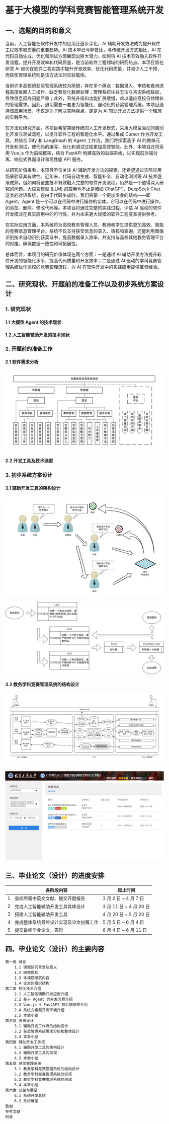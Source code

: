 # 基于大模型的学科竞赛智能管理系统开发

## 一、选题的目的和意义

当前，人工智能在软件开发中的应用正逐步深化，AI 辅助开发方法成为提升软件工程效率和质量的重要趋势。AI 技术早已今非昔比，与传统开发方式相比，AI 在代码自动生成、优化和测试方面展现出巨大潜力。如何将 AI 技术有效融入软件开发流程，提升开发效率和代码质量，是当前软件工程领域的研究热点。本项目旨在研究 AI 如何在软件工程实践中提升开发效率、优化代码质量，并减少人工干预，而获奖管理系统则是该方法论的实验载体。

当前许多高校的获奖管理系统较为简陋，存在多个痛点：数据录入、审核和查询流程高度依赖人工操作，缺乏智能化数据处理；管理系统往往无法与咨询系统联动，导致信息孤岛问题严重；此外，系统升级和功能扩展缓慢，难以适应高校日益增长的管理需求。因此，迫切需要一套更为智能化、自动化的获奖管理系统。本项目选择该应用场景，不仅是为了解决实际痛点，更是为 AI 辅助开发方法提供一个理想的实践平台。

在方法论研究方面，本项目希望突破传统的人工开发模式，采用大模型驱动的自动化开发与测试流程，以提升软件工程的智能化水平。通过集成 Cursor 作为开发工具，并结合 Dify 和 LangGraph 的 Agent 工作流，我们将探索基于 AI 的微单元开发和测试，使代码的编写、优化和调试过程更加高效智能。此外，本项目还将采用 Vue.js 作为前端框架，结合 FastAPI 构建高效的后端系统，以实现前后端分离、响应式界面设计和高性能 API 服务。

从研究价值来看，本项目不仅关注 AI 辅助开发方法的探索，还希望通过实际应用场景验证其有效性。近年来，代码自动生成、智能补全、自动化测试等 AI 技术逐渐成熟，但如何将这些技术有效融入完整的软件开发流程，仍然是一个值得深入研究的问题。大语言模型 (LLM) 的应用也不止是诸如 ChatGPT、DeepSeek Chat 这类的对话系统，在由于代码生成时，我们需要一个更加专业的结构——即 Agent。Agent 是一个可以在代码中进行操作的实体，它可以在代码中进行操作，如添加、删除、修改代码等。本项目将通过完整的实践过程，评估 AI 驱动的软件开发模式在真实应用中的可行性，并为未来更大规模的软件工程变革提供参考。

在实际应用方面，本系统将为高校教务管理人员、教师和学生提供更加高效、智能的竞赛信息管理平台。系统不仅支持获奖信息的录入、审核和查询，还能利用图像识别技术自动识别获奖证书，提高数据录入效率，并支持与高校其他教务管理平台的对接，确保数据一致性和可拓展性。

总体而言，本项目的研究价值体现在两个方面：一是通过 AI 辅助开发方法提升软件开发的智能化水平，提高代码质量和开发效率；二是通过 AI 驱动的学科竞赛管理系统优化高校的竞赛管理流程，为 AI 在软件开发中的实践应用提供宝贵经验。

## 二、研究现状、开题前的准备工作以及初步系统方案设计

### 1. 研究现状

#### 1.1 大模型 Agent 的技术现状

#### 1.2 人工智能辅助开发的技术现状

### 2. 开题前的准备工作

#### 2.1 软件需求分析

![功能图](./img/gnt.jpg)

#### 2.2 开发工具及技术选型

### 3. 初步系统方案设计

#### 3.1 辅助开发工具的架构设计

![仿生结构](./img/fsjg.jpg)

![实际结构](./img/sjjg.jpg)

#### 3.2 教务学科竞赛管理系统的结构设计

![架构图](./img/jgt.jpg)

![效果图](./img/xgt.jpg)

## 三、毕业论文（设计）的进度安排

|     | 各阶段内容                             | 起止时间                |
| --- | -------------------------------------- | ----------------------- |
| 1   | 查阅所需中英文文献、提交开题报告       | 3 月 2 日 ~ 4 月 7 日   |
| 2   | 完成人工智能辅助开发工具具体设计       | 3 月 11 日 ~ 4 月 20 日 |
| 3   | 搭建人工智能辅助开发工具               | 4 月 20 日 ~ 5 月 20 日 |
| 4   | 完成整体系统最终设计实现及论文初稿工作 | 5 月 5 日 ~ 6 月 4 日   |
| 5   | 提交最终毕业论文，答辩                 | 6 月 4 日 ~ 6 月 11 日  |

## 四、毕业论文（设计）的主要内容

```plaintext
第一章 绪论
    1.1 课题研究背景及意义
    1.2 研究现状
    1.3 本课题研究内容
    1.4 论文的组织结构
第二章 相关技术介绍
    2.1 人工智能辅助开发应用介绍
    2.2 基于 Agent 的开发流程介绍
    2.3 Vue.js + FastAPI 前后端框架介绍
    2.4 系统方案和开发环境介绍
    2.5 本章小结
第三章 系统设计
    3.1 辅助开发工作流的结构设计
    3.2 获奖管理系统需求分析和整体设计
    3.4 本章小结
第四章 辅助开发工作流
    4.1 辅助开发工具的架构设计
    4.2 辅助开发工具的实现
    4.3 本章小结
第五章 获奖管理系统
    5.1 教务学科竞赛管理系统的结构设计
    5.2 教务学科竞赛管理系统的实现
    5.3 教务学科竞赛管理系统的测试
    5.4 本章小结
第六章 总结与展望
    6.1 系统开发总结
    6.2 系统展望
致谢
参考文献
附录
```
